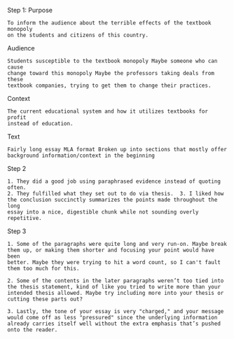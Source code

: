 
Step 1: Purpose

    To inform the audience about the terrible effects of the textbook monopoly
    on the students and citizens of this country.

Audience

    Students susceptible to the textbook monopoly Maybe someone who can cause
    change toward this monopoly Maybe the professors taking deals from these
    textbook companies, trying to get them to change their practices.

Context

    The current educational system and how it utilizes textbooks for profit
    instead of education.

Text

    Fairly long essay MLA format Broken up into sections that mostly offer
    background information/context in the beginning

Step 2

    1. They did a good job using paraphrased evidence instead of quoting often.
    2. They fulfilled what they set out to do via thesis.  3. I liked how
    the conclusion succinctly summarizes the points made throughout the long
    essay into a nice, digestible chunk while not sounding overly repetitive.

Step 3

    1. Some of the paragraphs were quite long and very run-on. Maybe break
    them up, or making them shorter and focusing your point would have been
    better. Maybe they were trying to hit a word count, so I can't fault
    them too much for this.

    2. Some of the contents in the later paragraphs weren’t too tied into
    the thesis statement, kind of like you tried to write more than your
    intended thesis allowed. Maybe try including more into your thesis or
    cutting these parts out?

    3. Lastly, the tone of your essay is very "charged," and your message
    would come off as less "pressured" since the underlying information
    already carries itself well without the extra emphasis that’s pushed
    onto the reader.
